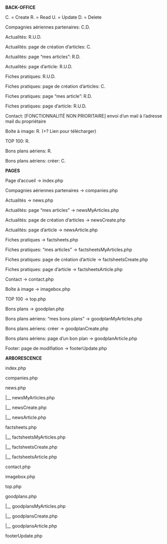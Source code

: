 **BACK-OFFICE**

C. = Create
R. = Read
U. = Update
D. = Delete

Compagnies aériennes partenaires: C.D.

Actualités: R.U.D.

Actualités: page de création d’articles: C.

Actualités: page “mes articles”: R.D.

Actualités: page d’article: R.U.D.

Fiches pratiques: R.U.D.

Fiches pratiques: page de création d’articles: C.

Fiches pratiques: page “mes article”: R.D.

Fiches pratiques: page d’article: R.U.D.

Contact: [FONCTIONNALITÉ NON PRIORITAIRE] envoi d’un mail à l’adresse mail du propriétaire

Boîte à image: R. (+? Lien pour télécharger)

TOP 100: R.

Bons plans aériens: R.

Bons plans aériens: créer: C.

**PAGES**

Page d’accueil -> index.php

Compagnies aériennes partenaires -> companies.php

Actualités -> news.php

Actualités: page “mes articles” -> newsMyArticles.php

Actualités: page de création d’articles -> newsCreate.php

Actualités: page d’article -> newsArticle.php

Fiches pratiques -> factsheets.php

Fiches pratiques: “mes articles” -> factsheetsMyArticles.php

Fiches pratiques: page de création d’article -> factsheetsCreate.php

Fiches pratiques: page d’article -> factsheetsArticle.php

Contact -> contact.php

Boîte à image -> imagebox.php

TOP 100 -> top.php

Bons plans -> goodplan.php

Bons plans aériens: “mes bons plans” -> goodplanMyArticles.php

Bons plans aériens: créer -> goodplanCreate.php

Bons plans aériens: page d’un bon plan -> goodplanArticle.php

Footer: page de modifiation -> footerUpdate.php

**ARBORESCENCE**

index.php

companies.php

news.php

|__ newsMyArticles.php

|__ newsCreate.php

|__ newsArticle.php

factsheets.php

|__ factsheetsMyArticles.php

|__ factsheetsCreate.php

|__ factsheetsArticle.php

contact.php

imagebox.php

top.php

goodplans.php

|__ goodplansMyArticles.php

|__ goodplansCreate.php

|__ goodplansArticle.php

footerUpdate.php
